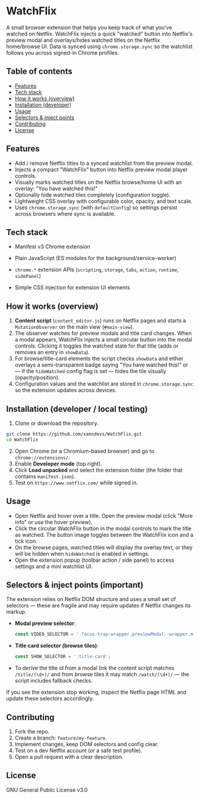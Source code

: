 # WatchFlix

A small browser extension that helps you keep track of what you've watched on Netflix. WatchFlix injects a quick "watched" button into Netflix's preview modal and overlays/hides watched titles on the Netflix home/browse UI. Data is synced using `chrome.storage.sync` so the watchlist follows you across signed-in Chrome profiles.


## Table of contents

* [Features](#features)
* [Tech stack](#tech-stack)
* [How it works (overview)](#how-it-works-overview)
* [Installation (developer)](#installation-developer)
* [Usage](#usage)
* [Selectors & inject points](#selectors--inject-points)
* [Contributing](#contributing)
* [License](#license)


## Features

* Add / remove Netflix titles to a synced watchlist from the preview modal.
* Injects a compact "WatchFlix" button into Netflix preview modal player controls.
* Visually marks watched titles on the Netflix browse/home UI with an overlay: "You have watched this!"
* Optionally hide watched tiles completely (configuration toggle).
* Lightweight CSS overlay with configurable color, opacity, and text scale.
* Uses `chrome.storage.sync` (with `defaultConfig`) so settings persist across browsers where sync is available.


## Tech stack

* Manifest v3 Chrome extension

* Plain JavaScript (ES modules for the background/service-worker)

* `chrome.*` extension APIs (`scripting`, `storage`, `tabs`, `action`, `runtime`, `sidePanel`)

* Simple CSS injection for extension UI elements


## How it works (overview)

1. **Content script** (`content_editor.js`) runs on Netflix pages and starts a `MutationObserver` on the main view (`#main-view`).
2. The observer watches for preview modals and title card changes. When a modal appears, WatchFlix injects a small circular button into the modal controls. Clicking it toggles the watched state for that title (adds or removes an entry in `showData`).
3. For browse/title-card elements the script checks `showData` and either overlays a semi-transparent badge saying "You have watched this!" or — if the `hideWatched` config flag is set — hides the tile visually (opacity/position).
4. Configuration values and the watchlist are stored in `chrome.storage.sync` so the extension updates across devices.


## Installation (developer / local testing)

1. Clone or download the repository.

```bash
git clone https://github.com/xanndevs/WatchFlix.git
cd WatchFlix
```

2. Open Chrome (or a Chromium-based browser) and go to `chrome://extensions/`.
3. Enable **Developer mode** (top right).
4. Click **Load unpacked** and select the extension folder (the folder that contains `manifest.json`).
5. Test on `https://www.netflix.com/` while signed in.


## Usage

* Open Netflix and hover over a title. Open the preview modal (click "More info" or use the hover preview).
* Click the circular WatchFlix button in the modal controls to mark the title as watched. The button image toggles between the WatchFlix icon and a tick icon.
* On the browse pages, watched titles will display the overlay text, or they will be hidden when `hideWatched` is enabled in settings.
* Open the extension popup (toolbar action / side panel) to access settings and a mini watchlist UI.

## Selectors & inject points (important)

The extension relies on Netflix DOM structure and uses a small set of selectors — these are fragile and may require updates if Netflix changes its markup.

* **Modal preview selector**:

  ```js
  const VIDEO_SELECTOR = '.focus-trap-wrapper.previewModal--wrapper.mini-modal';
  ```
* **Title card selector (browse tiles)**:

  ```js
  const SHOW_SELECTOR = '.title-card';
  ```
* To derive the title id from a modal link the content script matches `/title/(\d+)/` and from browse tiles it may match `/watch/(\d+)/` — the script includes fallback checks.

If you see the extension stop working, inspect the Netflix page HTML and update these selectors accordingly.


## Contributing

1. Fork the repo.
2. Create a branch: `feature/my-feature`.
3. Implement changes, keep DOM selectors and config clear.
4. Test on a dev Netflix account (or a safe test profile).
5. Open a pull request with a clear description.


## License

GNU General Public License v3.0
